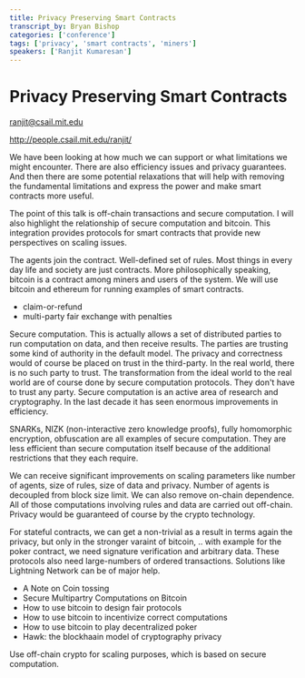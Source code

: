 ```yaml
---
title: Privacy Preserving Smart Contracts
transcript_by: Bryan Bishop
categories: ['conference']
tags: ['privacy', 'smart contracts', 'miners']
speakers: ['Ranjit Kumaresan']
---
```


# Privacy Preserving Smart Contracts

<ranjit@csail.mit.edu>

<http://people.csail.mit.edu/ranjit/>

We have been looking at how much we can support or what limitations we might encounter. There are also efficiency issues and privacy guarantees. And then there are some potential relaxations that will help with removing the fundamental limitations and express the power and make smart contracts more useful.

The point of this talk is off-chain transactions and secure computation. I will also highlight the relationship of secure computation and bitcoin. This integration provides protocols for smart contracts that provide new perspectives on scaling issues.

The agents join the contract. Well-defined set of rules. Most things in every day life and society are just contracts. More philosophically speaking, bitcoin is a contract among miners and users of the system. We will use bitcoin and ethereum for running examples of smart contracts.

* claim-or-refund
* multi-party fair exchange with penalties

Secure computation. This is actually allows a set of distributed parties to run computation on data, and then receive results. The parties are trusting some kind of authority in the default model. The privacy and correctness would of course be placed on trust in the third-party. In the real world, there is no such party to trust. The transformation from the ideal world to the real world are of course done by secure computation protocols. They don't have to trust any party. Secure computation is an active area of research and cryptography. In the last decade it has seen enormous improvements in efficiency.

SNARKs, NIZK (non-interactive zero knowledge proofs), fully homomorphic encryption, obfuscation are all examples of secure computation. They are less efficient than secure computation itself because of the additional restrictions that they each require.

We can receive significant improvements on scaling parameters like number of agents, size of rules, size of data and privacy. Number of agents is decoupled from block size limit. We can also remove on-chain dependence. All of those computations involving rules and data are carried out off-chain. Privacy would be guaranteed of course by the crypto technology.

For stateful contracts, we can get a non-trivial as a result in terms again the privacy, but only in the stronger varaint of bitcoin, .. with example for the poker contract, we need signature verification and arbitrary data. These protocols also need large-numbers of ordered transactions. Solutions like Lightning Network can be of major help.

* A Note on Coin tossing
* Secure Multipartry Computations on Bitcoin
* How to use bitcoin to design fair protocols
* How to use bitcoin to incentivize correct computations
* How to use bitcoin to play decentralized poker
* Hawk: the blockhaain model of cryptography  privacy


Use off-chain crypto for scaling purposes, which is based on secure computation.



